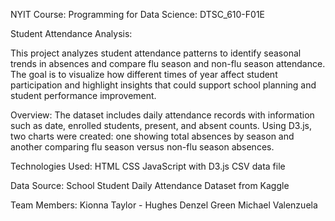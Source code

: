 NYIT Course: Programming for Data Science: DTSC_610-F01E

Student Attendance Analysis:

This project analyzes student attendance patterns to identify seasonal trends in absences and compare flu season and non-flu season attendance. The goal is to visualize how different times of year affect student participation and highlight insights that could support school planning and student performance improvement.

Overview:
The dataset includes daily attendance records with information such as date, enrolled students, present, and absent counts. Using D3.js, two charts were created: one showing total absences by season and another comparing flu season versus non-flu season absences.

Technologies Used:
HTML
CSS
JavaScript with D3.js
CSV data file

Data Source:
School Student Daily Attendance Dataset from Kaggle


Team Members:
Kionna Taylor - Hughes 
Denzel Green
Michael Valenzuela
